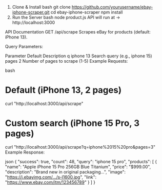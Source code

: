 1. Clone & Install
bash
git clone https://github.com/yourusername/ebay-iphone-scraper.git
cd ebay-iphone-scraper
npm install
2. Run the Server
bash
node product.js
API will run at → http://localhost:3000

API Documentation
GET /api/scrape
Scrapes eBay for products (default: iPhone 13).

Query Parameters:

Parameter	Default	Description
q	iphone 13	Search query (e.g., iphone 15)
pages	2	Number of pages to scrape (1-5)
Example Requests:

bash
# Default (iPhone 13, 2 pages)
curl "http://localhost:3000/api/scrape"

# Custom search (iPhone 15 Pro, 3 pages)
curl "http://localhost:3000/api/scrape?q=iphone%2015%20pro&pages=3"
Example Response:

json
{
  "success": true,
  "count": 48,
  "query": "iphone 15 pro",
  "products": [
    {
      "name": "Apple iPhone 15 Pro 256GB Blue Titanium",
      "price": "$999.00",
      "description": "Brand new in original packaging...",
      "image": "https://i.ebayimg.com/.../s-l1600.jpg",
      "link": "https://www.ebay.com/itm/123456789"
    }
  ]
}
